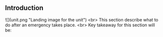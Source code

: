 
## Introduction

![](unit.png &quot;Landing image for the unit&quot;)
&lt;br&gt;
This section describe what to do after an emergency takes place.
&lt;br&gt;
Key takeaway for this section will be:
